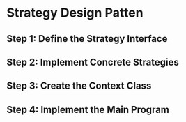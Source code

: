 # Strategy Design Patten

## Step 1: Define the Strategy Interface

## Step 2: Implement Concrete Strategies

## Step 3: Create the Context Class

## Step 4: Implement the Main Program
